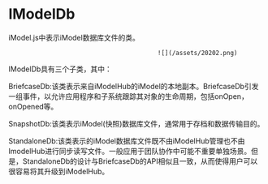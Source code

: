# **IModelDb**

iModel.js中表示iModel数据库文件的类。

```
                                         ![](/assets/20202.png)
```

IModelDb具有三个子类，其中：

BriefcaseDb:该类表示来自iModelHub的iModel的本地副本。BriefcaseDb引发一组事件，以允许应用程序和子系统跟踪其对象的生命周期，包括onOpen，onOpened等。

SnapshotDb:该类表示iModel\(快照\)数据库文件，通常用于存档和数据传输目的。

StandaloneDb:该类表示的iModel数据库文件既不由iModelHub管理也不由ImodelHub进行同步读写文件。一般应用于团队协作中可能不重要单独场景。但是，StandaloneDb的设计与BriefcaseDb的API相似且一致，从而使得用户可以很容易将其升级到iModelHub。

